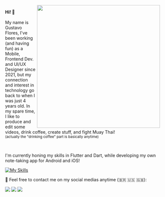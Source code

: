 <img src="https://raw.githubusercontent.com/MicaelliMedeiros/micaellimedeiros/master/image/computer-illustration.png" min-width="400px" max-width="400px" width="400px" align="right">

<p align="left"> 
<strong>Hi! 👋</strong><br><br>My name is Gustavo Flores, I've been working (and having fun) as a Mobile, Frontend Dev. and UI/UX Designer since 2021, but my connection and interest in technology go back to when I was just 4 years old. In my spare time, I like to produce and edit some videos, drink coffee, create stuff, and fight Muay Thai!<br><sub> (actually the "drinking coffee" part is basically anytime) <sub></p>




<br>
<p align="left"> 
I'm currently honing my skills in Flutter and Dart, while developing my own note-taking app for Android and iOS!</p>


[![My Skills](https://skillicons.dev/icons?i=flutter,dart,java,js,css,html)](https://skillicons.dev)

<p align="left">
  💌 Feel free to contact me on my social medias anytime (🇧🇷 🇺🇸 🇬🇧):
</p>

<p align="left">
  <a href="mailto:dev.gustavo.flores@gmail.com" alt="Gmail">
  <img src="https://img.shields.io/badge/-Gmail-FF0000?style=flat-square&labelColor=FF0000&logo=gmail&logoColor=white&link=dev.gustavo.flores@gmail.com" /></a>

  <a href="https://www.linkedin.com/in/gustavo-fagundes-flores/" alt="LinkedIn">
  <img src="https://img.shields.io/badge/-Linkedin-0e76a8?style=flat-square&logo=Linkedin&logoColor=white&link=https://www.linkedin.com/in/gustavo-fagundes-flores/" /></a>

  <a href="https://www.instagram.com/gustevito/" alt="Instagram">
  <img src="https://img.shields.io/badge/-Instagram-DF0174?style=flat-square&labelColor=DF0174&logo=instagram&logoColor=white&link=instagram.com/gustevito"/></a>
</p>

